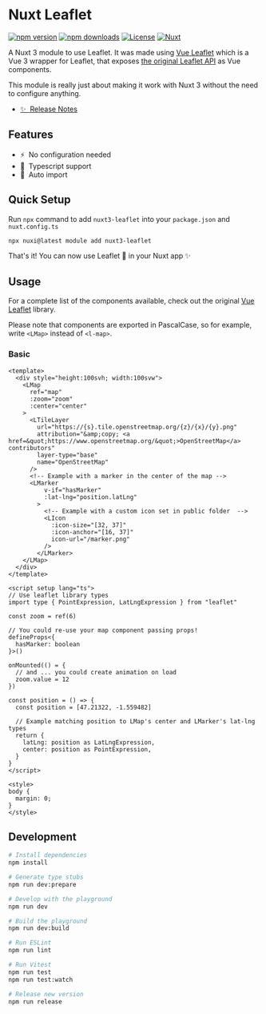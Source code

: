# Nuxt Leaflet

[![npm version][npm-version-src]][npm-version-href]
[![npm downloads][npm-downloads-src]][npm-downloads-href]
[![License][license-src]][license-href]
[![Nuxt][nuxt-src]][nuxt-href]

A Nuxt 3 module to use Leaflet.
It was made using [Vue Leaflet](https://github.com/vue-leaflet/vue-leaflet) which is a Vue 3 wrapper for Leaflet, that exposes [the original Leaflet API](https://github.com/Leaflet) as Vue components.

This module is really just about making it work with Nuxt 3 without the need to configure anything.

- [✨ &nbsp;Release Notes](/CHANGELOG.md)
<!-- - [🏀 Online playground](https://stackblitz.com/github/your-org/nuxt3-leaflet?file=playground%2Fapp.vue) -->
<!-- - [📖 &nbsp;Documentation](https://example.com) -->

## Features

- ⚡ &nbsp;No configuration needed
- 🦺 &nbsp;Typescript support
- 🚠 &nbsp;Auto import

## Quick Setup

Run `npx` command to add `nuxt3-leaflet` into your `package.json` and `nuxt.config.ts`

```bash
npx nuxi@latest module add nuxt3-leaflet
```

That's it! You can now use Leaflet 🍃 in your Nuxt app ✨

## Usage

For a complete list of the components available, check out the original [Vue Leaflet](https://github.com/vue-leaflet/vue-leaflet) library.

Please note that components are exported in PascalCase, so for example, write `<LMap>` instead of `<l-map>`.

### Basic

```vue
<template>
  <div style="height:100svh; width:100svw">
    <LMap
      ref="map"
      :zoom="zoom"
      :center="center"
    >
      <LTileLayer
        url="https://{s}.tile.openstreetmap.org/{z}/{x}/{y}.png"
        attribution="&amp;copy; <a href=&quot;https://www.openstreetmap.org/&quot;>OpenStreetMap</a> contributors"
        layer-type="base"
        name="OpenStreetMap"
      />
      <!-- Example with a marker in the center of the map -->
      <LMarker
          v-if="hasMarker"
          :lat-lng="position.latLng"
        >
          <!-- Example with a custom icon set in public folder  -->
          <LIcon
            :icon-size="[32, 37]"
            :icon-anchor="[16, 37]"
            icon-url="/marker.png"
          />
        </LMarker>
    </LMap>
  </div>
</template>

<script setup lang="ts">
// Use leaflet library types
import type { PointExpression, LatLngExpression } from "leaflet"

const zoom = ref(6)

// You could re-use your map component passing props!
defineProps<{
  hasMarker: boolean
}>()

onMounted(() = {
  // and ... you could create animation on load
  zoom.value = 12
})

const position = () => {
  const position = [47.21322, -1.559482]

  // Example matching position to LMap's center and LMarker's lat-lng types
  return {
    latLng: position as LatLngExpression,
    center: position as PointExpression,
  }
}
</script>

<style>
body {
  margin: 0;
}
</style>
```

## Development

```bash
# Install dependencies
npm install

# Generate type stubs
npm run dev:prepare

# Develop with the playground
npm run dev

# Build the playground
npm run dev:build

# Run ESLint
npm run lint

# Run Vitest
npm run test
npm run test:watch

# Release new version
npm run release
```

<!-- Badges -->
[npm-version-src]: https://img.shields.io/npm/v/nuxt3-leaflet/latest.svg?style=flat&colorA=18181B&colorB=28CF8D
[npm-version-href]: https://npmjs.com/package/nuxt3-leaflet

[npm-downloads-src]: https://img.shields.io/npm/dm/nuxt3-leaflet.svg?style=flat&colorA=18181B&colorB=28CF8D
[npm-downloads-href]: https://npmjs.com/package/nuxt3-leaflet

[license-src]: https://img.shields.io/npm/l/nuxt3-leaflet.svg?style=flat&colorA=18181B&colorB=28CF8D
[license-href]: https://npmjs.com/package/nuxt3-leaflet

[nuxt-src]: https://img.shields.io/badge/Nuxt-18181B?logo=nuxt.js
[nuxt-href]: https://nuxt.com
